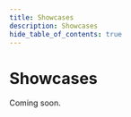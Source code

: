```yaml
---
title: Showcases
description: Showcases
hide_table_of_contents: true
---
```


# Showcases

Coming soon.
